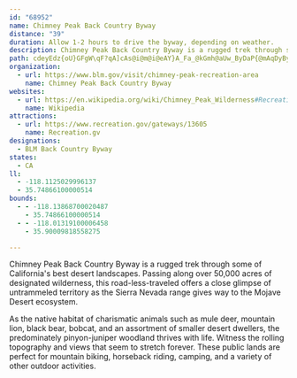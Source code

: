 ```yaml
---
id: "68952"
name: Chimney Peak Back Country Byway
distance: "39"
duration: Allow 1-2 hours to drive the byway, depending on weather.
description: Chimney Peak Back Country Byway is a rugged trek through some of California's best desert landscapes, passing over 50,000 acres of designated wilderness.
path: cdeyEdz{oU}GFgW\qF?qA]cAs@i@m@i@eAY}A_Fa_@kGmh@aUw_ByDaP{@mAqDyBy\iPaBSm@D}G`AiBLkASw@a@qGyFsDmA}GmF}By@iBK_@RW\OlAJn@f@p@h@JtA?p@d@~AbGU~Cm@jBy@tG_@v@qAnAMX?b@l@~AGlCRl@TVbDt@fCV|AI`A\VX^pAXf@tBt@rA|ArBfADpBNfB^j@vCZhBYhC_Ax@Mh@DNR@`@K\ULiAA_@FkHjCoAF_AEk@UgCeEgBqBi@OuCEs@j@cANyCpAs@Ky@_Ay@S{HfBUEu@aAoEuKqAyAsAeA[g@cB{HDcAr@sECa@K_@}@aAu@wA}AgD_@qAUaBOsDmAaFcAkBo@gHWo@a@e@qAY{BFo@`@yAhBm@Re@Q{@uAs@o@wD_Ao@_@o@aA}A{Go@s@gBkAg@y@UkAQ_CBsCKc@SKc@CcCp@q@EgDuBy@W[?aBj@_CDSL_AjBUFy@WaAsB_BmA{@aBs@yCS{CY}@KMiBKSSQeEGSi@q@iAMuCu@y@@i@Pk@`@w@HUIwB_BuARu@xAeAd@W?i@e@gAuBUyABqCi@[sBl@s@[_@e@e@yCc@_Bo@s@cBQuCBqCqA}B_@o@AaEXiHqAwD{ByAo@qGc@eCqAgFgBgAeBm@gBy@mD]Qy@?mBs@mG_Ao@e@S[e@eDc@w@a@[{FeC_BaAi@OkGOoPeEaFmDaAkAaAmBeBeAcEuAw@KuF?eG{BeB_BgDyAu@SiACmB\_A@qFeCeCT}@Wy@g@_ByAsCmE}@}@oCaAy@J}CfBgAXk@rB]fHQx@g@z@uDpE[j@W~B_AzAs@Xo@KKK?m@~@yANa@HkB^uAOeEIe@Yg@i@_@yBcAe@?YIs@iAsA_AEYB_@h@u@Ng@ScC]eBeCcBc@KcAPUEOW?a@NkBOaA[wAOMo@Eg@WI{@RgAOqAo@eAoA{@g@k@i@_AqBkE]oBmBaBeAeCs@s@gBw@{BMWKOUB{@n@aA^eADyA[_BcAoCg@QaDBwAk@OY?c@L_@t@}A?mCRoArAgFnAaC?YSa@_@Q{@DaElAiD`@u@G]MgCwBUE_BMwCpAsCk@yAFOKQmAWy@yAsAoAgC_@[cKqBmAm@Wm@cEsHQy@@c@Nm@r@yBBk@WgA_@[aDiAoAu@eBSyAe@_@Wi@{@WQQAcBh@m@Be@EcBw@_@y@e@aBqD_C_B_CUeAByAGu@_@q@iH}EiFqCg@x@}BjBwCrEeBzA{FnJq@bBSnACjA[dAJXOdB?xA^nEBr@IjA_AfF}@`Ee@pA@rDUn@qAV]l@Ir@BbDMr@@zAq@`BE^H|AGf@e@p@Ed@D^Sr@uA`B_BxCs@lEe@xAi@fFYfAoA`DDdEe@v@Sh@Ox@IvBYjAeAtBCv@_@lAe@j@s@ZYXa@vC_@xAVnHOxCKj@mDfEWLa@?QIYSM?OHQRW\e@b@_@`@WX[\e@V]Lw@T_ATa@?UA]GSCI?GJEL?LDXFZHLZJRHTR@ZGh@MjAM`@Or@Gx@Kv@Gr@?LBHBHBFDF?VCL@N@F?PANKNOJQ\ER@XDd@@^?NKROPSZMXCL?HPLJPX`@HZBb@Ap@C`@Ed@EVKb@AP?RBN@`AAzAD|AB`B?p@Oz@Ox@Iz@E`AUt@ORQVCNANA\Az@Ct@?`@A^Ot@Mf@Mp@Gr@?NDTFPJXJZBV?PA\EZAf@@\F^J`@N\FTBN?HGRAZBPNh@Vh@Vp@DZBTGr@Il@GXOj@KZK^KTCT@`@?\EVAf@?PEJIZKVOh@K\M`@KT[b@MPUNa@d@M\]~AUxBItBO|AIpAUjAOv@S`AWl@Yr@OZQb@Ub@_@b@WZUXMXGREXQhAK`ASdAOn@Oz@Cr@@RDr@Bl@?x@M|@c@~CIPKNIFWLWPOTMNMRGPOx@Ij@GXSP[XSZQ^K\MZMLUVM\K\Mh@MVWT]^_@`@[f@I\EXGXGJW^UVMPMJKFGJMJMFOVKPQZGTIHIBMTSZGPGXAT@VEd@Ib@Qj@Mj@MVGP?NELa@t@Uf@S`@SRGFUh@Mj@MV[n@]~@Yz@]n@[|@U\QXORYRWXSXSRKNa@tAi@nB_@hAWz@MTSXIJMb@Yv@Ux@_@z@M^W^U`@Qh@G\AZ@h@Hl@Dt@?l@@p@B\F`@Lv@J|@Bj@?dA@jA?z@Cf@Gn@GZEPITGPGHIJEHIZGNMVQZKNMb@Kv@Ix@Gv@AZ?z@AbA?r@@f@Df@@\?TCLEREVELCBI@E?I?C@CD?HAFBNDNFPBJBP@j@E^C^IPKNOTCFM\IJGLKRINMVMLONIHELG^GXSx@IZM`@ELQNYRWL_@VGDGDCDCHAJA^CZCLGNINEHSTIJSZCHENALBPBNDVD^@VBVDNLTJR@J?L?NGLIFMBIBIBEFAJ@XF^DTNd@H\@RALCHI\O\KZAL?RFTDXBLBJDJLNLVLl@Bl@@h@?ZBP@LDLBNBh@@`@Ch@CZEPINILMJSLUNSPOLMH]NQFK@QBI@IFQNGJK`@GTIRGJOXELCHAH?P?XEZI`@Ol@On@Ih@Cb@E^GVIVAT?JBLBFBBH@FC@AFIP[^u@Vg@HOJKDEFABAD?@?D@B@BBBD?D?HANCVI`@CJAFAH?D@D@BB?@?@?@AB?@@?J?PCT@DDJDPDJ@J@JFRFPBRCf@?Z@P@PFPP`@Xd@PZHVDZB`@?R@\BLLPVTNNRJVHRHJHTTNRJFH@FEDADAH@LCNEb@JZLTJ\NJFXHRFXLf@Rh@JLBB@JHb@X^Rr@l@XTRL\Tp@f@RJ^PRLJJFL@R?`@FVHVHFRRHZFd@?n@D`@Ej@F^Rp@Nf@Th@BT@ZErAOfBKr@CR?FFRJNTPv@XtAp@`@n@`Ab@j@j@l@nA`@tEe@z@HnAf@hA`@JfAG~BtDv@SnCeE`Am@pCg@n@q@R[hC_JvAmAJgBTY^QlDfBrA~@dBJv@Wt@o@Nk@HkAEe@Jg@`@e@f@FPVf@~@r@lCn@dA^XhBDxDj@|Dq@|AFhBjC`BXdAKh@QnAsAv@MjABd@Kf@]xCVf@XVt@?~Ab@rBxD~It@zBjDjHvJlC`H~DbJtEhJlBfJjH|BzBx@LvHP`Lr@fGrBxQ~GbBhAbCpA|J~DrALzKZdPvGlCt@hA[vAEdD_@|DSbAYt@c@|EaFr@kBhAaE^{G?yEe@iHTkBx@aClA}@VBRTNjAe@pADf@r@dAt@^l@jARr@j@r@hAt@~A[lAp@t@HZG|@sALk@~As@|@u@dAeCj@_AFYGk@UaA?c@Rg@z@yAbDsCjBmBTmAH_C?eAWmBBeAx@sCr@gAZ]TEVN`@t@ZJdAYnAq@nBiBx@c@jH?xAK|@[zA_ANm@YwFRoB?k@e@gBCa@nBkEBgAeAc@aDa@cEXoDW}@i@Y_Be@kA}@Q}@g@qBqAc@i@Aq@P_@rAa@rFwAhBA|BiAn@MrBPb@IhDgAXURc@D{@Uc@kBkA_BUy@Y_CwB_C_BmBy@Y_@?s@Ja@v@Kn@LTN~AKlBR`HpBxCTlCjD|Bz@xC^xQjLbB|@t@DhBo@|AW^sAT_@bB_@r@eAh@mB~@uGbAm@T_@H}AnAaEjIsC^DTVb@NnBa@rA@RS^_Bn@aAHyAK_@{AsA{@Yy@Eo@_@S_A?a@d@qBBeA]eA{Au@Iq@T{@n@qAl@sCh@s@h@QtAS|@m@Zq@Hy@^u@xAqCfCaE|@yB@w@Oc@GwAFg@^_AA_@QSmDkDuA[_CIYYMe@?[LqACUi@q@Ky@t@mDIyERg@XEPDrAhA|@Bd@sATKbAB\INMDSMw@U[{@e@i@k@Sq@H[bBe@\YCq@mAaAUk@DUXe@r@Sn@e@Ty@I_Do@gCK_A^eA^Sd@KbB@nAY\Hx@lAf@RZKPSXsAd@aARcBh@sAHm@TaEUyCR_AdAsCJk@?m@UuAC_BP_@t@w@@[W_C|@sCKg@_@c@iAJ]E[YBy@t@gEEgASY[OcBGg@_@AQHm@hA_ANk@Ca@q@eBs@iC}@kBq@y@eAk@aBg@m@w@eAsCy@aGSm@iBkCESAq@|@yB^SnCO\Qj@k@h@sAFuAY}BmAuEs@gAYeAp@_FFaACy@Y_ADyAU_A[e@}@s@Se@U_Ci@m@c@w@U}CCc@RmCa@gB@_@jAeBFk@iB{EDy@bAeFF}CAmBIi@_AgB
organization:
  - url: https://www.blm.gov/visit/chimney-peak-recreation-area
    name: Chimney Peak Back Country Byway
websites:
  - url: https://en.wikipedia.org/wiki/Chimney_Peak_Wilderness#Recreation
    name: Wikipedia
attractions:
  - url: https://www.recreation.gov/gateways/13605
    name: Recreation.gv
designations:
  - BLM Back Country Byway
states:
  - CA
ll:
  - -118.1125029996137
  - 35.74866100000514
bounds:
  - - -118.13868700020487
    - 35.74866100000514
  - - -118.01319100006458
    - 35.90009818558275

---
```


Chimney Peak Back Country Byway is a rugged trek through some of California's best desert landscapes.  Passing along over 50,000 acres of designated wilderness, this road-less-traveled offers a close glimpse of untrammeled territory as the Sierra Nevada range gives way to the Mojave Desert ecosystem.

As the native habitat of charismatic animals such as mule deer, mountain lion, black bear, bobcat, and an assortment of smaller desert dwellers, the predominately pinyon-juniper woodland thrives with life.  Witness the rolling topography and views that seem to stretch forever.  These public lands are perfect for mountain biking, horseback riding, camping, and a variety of other outdoor activities.
